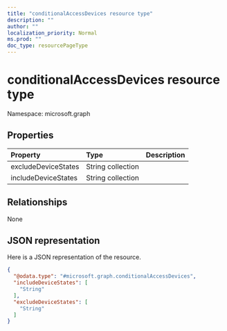 ```yaml
---
title: "conditionalAccessDevices resource type"
description: ""
author: ""
localization_priority: Normal
ms.prod: ""
doc_type: resourcePageType
---
```


# conditionalAccessDevices resource type


Namespace: microsoft.graph



## Properties
|Property|Type|Description|
|:---|:---|:---|
|excludeDeviceStates|String collection||
|includeDeviceStates|String collection||

## Relationships
None

## JSON representation
Here is a JSON representation of the resource.
<!-- {
  "blockType": "resource",
  "@odata.type": "microsoft.graph.conditionalAccessDevices"
}
-->
``` json
{
  "@odata.type": "#microsoft.graph.conditionalAccessDevices",
  "includeDeviceStates": [
    "String"
  ],
  "excludeDeviceStates": [
    "String"
  ]
}
```

